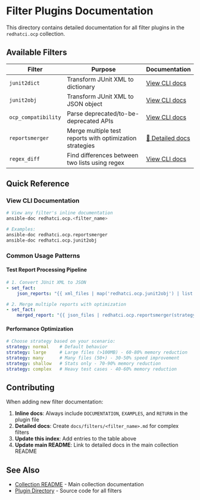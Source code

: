 # Filter Plugins Documentation

This directory contains detailed documentation for all filter plugins in the `redhatci.ocp` collection.

## Available Filters

| Filter | Purpose | Documentation |
|--------|---------|---------------|
| `junit2dict` | Transform JUnit XML to dictionary | [View CLI docs](../../plugins/filter/junit2dict.py) |
| `junit2obj` | Transform JUnit XML to JSON object | [View CLI docs](../../plugins/filter/junit2obj.py) |
| `ocp_compatibility` | Parse deprecated/to-be-deprecated APIs | [View CLI docs](../../plugins/filter/ocp_compatibility.py) |
| `reportsmerger` | Merge multiple test reports with optimization strategies | [📖 Detailed docs](./reportsmerger.md) |
| `regex_diff` | Find differences between two lists using regex | [View CLI docs](../../plugins/filter/regex_diff.py) |

## Quick Reference

### View CLI Documentation
```bash
# View any filter's inline documentation
ansible-doc redhatci.ocp.<filter_name>

# Examples:
ansible-doc redhatci.ocp.reportsmerger
ansible-doc redhatci.ocp.junit2obj
```

### Common Usage Patterns

#### Test Report Processing Pipeline
```yaml
# 1. Convert JUnit XML to JSON
- set_fact:
    json_reports: "{{ xml_files | map('redhatci.ocp.junit2obj') | list }}"

# 2. Merge multiple reports with optimization
- set_fact:
    merged_report: "{{ json_files | redhatci.ocp.reportsmerger(strategy='many') }}"
```

#### Performance Optimization
```yaml
# Choose strategy based on your scenario:
strategy: normal    # Default behavior
strategy: large     # Large files (>100MB) - 60-80% memory reduction
strategy: many      # Many files (50+) - 30-50% speed improvement
strategy: shallow   # Stats only - 70-90% memory reduction
strategy: complex   # Heavy test cases - 40-60% memory reduction
```

## Contributing

When adding new filter documentation:

1. **Inline docs**: Always include `DOCUMENTATION`, `EXAMPLES`, and `RETURN` in the plugin file
2. **Detailed docs**: Create `docs/filters/<filter_name>.md` for complex filters
3. **Update this index**: Add entries to the table above
4. **Update main README**: Link to detailed docs in the main collection README

## See Also

- [Collection README](../../README.md) - Main collection documentation
- [Plugin Directory](../../plugins/filter/) - Source code for all filters
